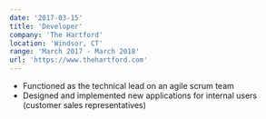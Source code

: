 ```yaml
---
date: '2017-03-15'
title: 'Developer'
company: 'The Hartford'
location: 'Windsor, CT'
range: 'March 2017 - March 2018'
url: 'https://www.thehartford.com'
---
```


- Functioned as the technical lead on an agile scrum team
- Designed and implemented new applications for internal users (customer sales representatives)
